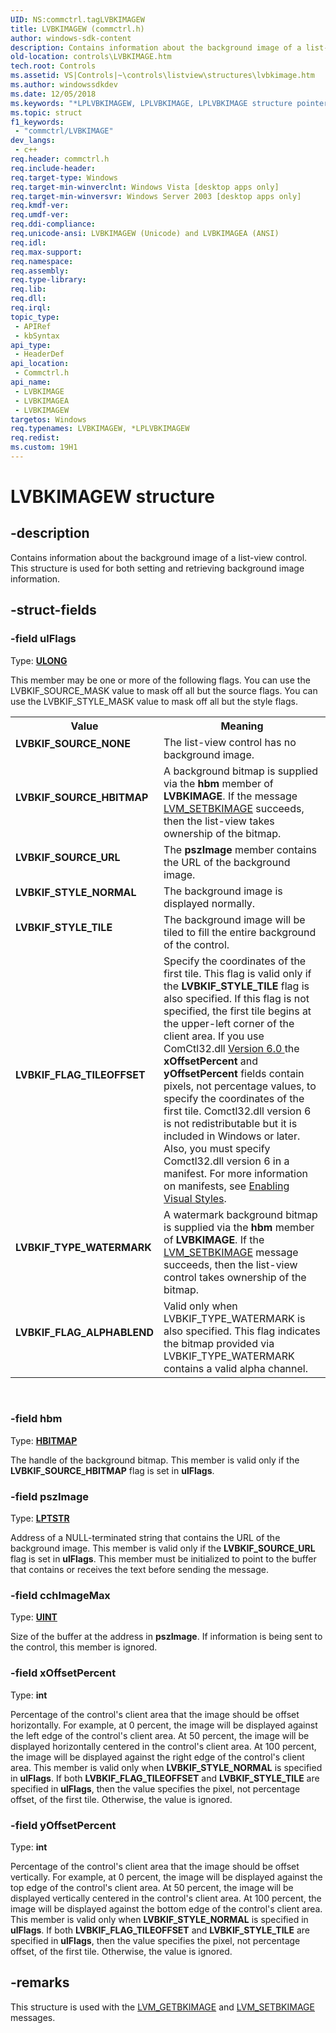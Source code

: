 ```yaml
---
UID: NS:commctrl.tagLVBKIMAGEW
title: LVBKIMAGEW (commctrl.h)
author: windows-sdk-content
description: Contains information about the background image of a list-view control. This structure is used for both setting and retrieving background image information.
old-location: controls\LVBKIMAGE.htm
tech.root: Controls
ms.assetid: VS|Controls|~\controls\listview\structures\lvbkimage.htm
ms.author: windowssdkdev
ms.date: 12/05/2018
ms.keywords: "*LPLVBKIMAGEW, LPLVBKIMAGE, LPLVBKIMAGE structure pointer [Windows Controls], LVBKIF_FLAG_ALPHABLEND, LVBKIF_FLAG_TILEOFFSET, LVBKIF_SOURCE_HBITMAP, LVBKIF_SOURCE_NONE, LVBKIF_SOURCE_URL, LVBKIF_STYLE_NORMAL, LVBKIF_STYLE_TILE, LVBKIF_TYPE_WATERMARK, LVBKIMAGE, LVBKIMAGE structure [Windows Controls], LVBKIMAGEA, LVBKIMAGEW, _win32_LVBKIMAGE, _win32_LVBKIMAGE_cpp, commctrl/LPLVBKIMAGE, commctrl/LVBKIMAGE, commctrl/LVBKIMAGEA, commctrl/LVBKIMAGEW, controls.LVBKIMAGE, controls._win32_LVBKIMAGE"
ms.topic: struct
f1_keywords: 
 - "commctrl/LVBKIMAGE"
dev_langs:
 - c++
req.header: commctrl.h
req.include-header: 
req.target-type: Windows
req.target-min-winverclnt: Windows Vista [desktop apps only]
req.target-min-winversvr: Windows Server 2003 [desktop apps only]
req.kmdf-ver: 
req.umdf-ver: 
req.ddi-compliance: 
req.unicode-ansi: LVBKIMAGEW (Unicode) and LVBKIMAGEA (ANSI)
req.idl: 
req.max-support: 
req.namespace: 
req.assembly: 
req.type-library: 
req.lib: 
req.dll: 
req.irql: 
topic_type:
 - APIRef
 - kbSyntax
api_type:
 - HeaderDef
api_location:
 - Commctrl.h
api_name:
 - LVBKIMAGE
 - LVBKIMAGEA
 - LVBKIMAGEW
targetos: Windows
req.typenames: LVBKIMAGEW, *LPLVBKIMAGEW
req.redist: 
ms.custom: 19H1
---
```


# LVBKIMAGEW structure


## -description


Contains information about the background image of a list-view control. This structure is used for both setting and retrieving background image information. 


## -struct-fields




### -field ulFlags

Type: <b><a href="https://docs.microsoft.com/windows/desktop/WinProg/windows-data-types">ULONG</a></b>

This member may be one or more of the following flags. You can use the LVBKIF_SOURCE_MASK value to mask off all but the source flags. You can use the LVBKIF_STYLE_MASK value to mask off all but the style flags. 

<table>
<tr>
<th>Value</th>
<th>Meaning</th>
</tr>
<tr>
<td width="40%"><a id="LVBKIF_SOURCE_NONE"></a><a id="lvbkif_source_none"></a><dl>
<dt><b>LVBKIF_SOURCE_NONE</b></dt>
</dl>
</td>
<td width="60%">
The list-view control has no background image. 

</td>
</tr>
<tr>
<td width="40%"><a id="LVBKIF_SOURCE_HBITMAP"></a><a id="lvbkif_source_hbitmap"></a><dl>
<dt><b>LVBKIF_SOURCE_HBITMAP</b></dt>
</dl>
</td>
<td width="60%">
A background bitmap is supplied via the <b>hbm</b> member of <b>LVBKIMAGE</b>.  If the message <a href="https://docs.microsoft.com/windows/desktop/Controls/lvm-setbkimage">LVM_SETBKIMAGE</a> succeeds, then the list-view takes ownership of the bitmap.

</td>
</tr>
<tr>
<td width="40%"><a id="LVBKIF_SOURCE_URL"></a><a id="lvbkif_source_url"></a><dl>
<dt><b>LVBKIF_SOURCE_URL</b></dt>
</dl>
</td>
<td width="60%">
The <b>pszImage</b> member contains the URL of the background image. 

</td>
</tr>
<tr>
<td width="40%"><a id="LVBKIF_STYLE_NORMAL"></a><a id="lvbkif_style_normal"></a><dl>
<dt><b>LVBKIF_STYLE_NORMAL</b></dt>
</dl>
</td>
<td width="60%">
The background image is displayed normally. 

</td>
</tr>
<tr>
<td width="40%"><a id="LVBKIF_STYLE_TILE"></a><a id="lvbkif_style_tile"></a><dl>
<dt><b>LVBKIF_STYLE_TILE</b></dt>
</dl>
</td>
<td width="60%">
The background image will be tiled to fill the entire background of the control.

</td>
</tr>
<tr>
<td width="40%"><a id="LVBKIF_FLAG_TILEOFFSET"></a><a id="lvbkif_flag_tileoffset"></a><dl>
<dt><b>LVBKIF_FLAG_TILEOFFSET</b></dt>
</dl>
</td>
<td width="60%">
Specify the coordinates of the first tile. This flag is valid only if the <b>LVBKIF_STYLE_TILE</b> flag is also specified. If this flag is not specified, the first tile begins at the upper-left corner of the client area. If you use ComCtl32.dll <a href="https://docs.microsoft.com/windows/desktop/Controls/common-control-versions"> Version 6.0 </a> the <b>xOffsetPercent</b> and <b>yOffsetPercent</b> fields contain pixels, not percentage values, to specify the coordinates of the first tile. Comctl32.dll version 6 is not redistributable but it is included in Windows or later. Also, you must specify Comctl32.dll version 6 in a manifest. For more information on manifests, see <a href="https://docs.microsoft.com/windows/desktop/Controls/cookbook-overview">Enabling Visual Styles</a>.

</td>
</tr>
<tr>
<td width="40%"><a id="LVBKIF_TYPE_WATERMARK"></a><a id="lvbkif_type_watermark"></a><dl>
<dt><b>LVBKIF_TYPE_WATERMARK</b></dt>
</dl>
</td>
<td width="60%">
A watermark background bitmap is supplied via the <b>hbm</b> member of <b>LVBKIMAGE</b>. If the <a href="https://docs.microsoft.com/windows/desktop/Controls/lvm-setbkimage">LVM_SETBKIMAGE</a> message succeeds, then the list-view control takes ownership of the bitmap.

</td>
</tr>
<tr>
<td width="40%"><a id="LVBKIF_FLAG_ALPHABLEND"></a><a id="lvbkif_flag_alphablend"></a><dl>
<dt><b>LVBKIF_FLAG_ALPHABLEND</b></dt>
</dl>
</td>
<td width="60%">
Valid only when LVBKIF_TYPE_WATERMARK is also specified.  This flag indicates the bitmap provided via LVBKIF_TYPE_WATERMARK contains a valid alpha channel.

</td>
</tr>
</table>
 


### -field hbm

Type: <b><a href="https://docs.microsoft.com/windows/desktop/WinProg/windows-data-types">HBITMAP</a></b>

The handle of the background bitmap. This member is valid only if the 
					<b>LVBKIF_SOURCE_HBITMAP</b> flag is set in 
					<b>ulFlags</b>. 


### -field pszImage

Type: <b><a href="https://docs.microsoft.com/windows/desktop/WinProg/windows-data-types">LPTSTR</a></b>

Address of a NULL-terminated string that contains the URL of the background image. This member is valid only if the 
					<b>LVBKIF_SOURCE_URL</b> flag is set in 
					<b>ulFlags</b>. This member must be initialized to point to the buffer that contains or receives the text before sending the message. 


### -field cchImageMax

Type: <b><a href="https://docs.microsoft.com/windows/desktop/WinProg/windows-data-types">UINT</a></b>

Size of the buffer at the address in 
					<b>pszImage</b>. If information is being sent to the control, this member is ignored. 


### -field xOffsetPercent

Type: <b>int</b>

Percentage of the control's client area that the image should be offset horizontally. For example, at 0 percent, the image will be displayed against the left edge of the control's client area. At 50 percent, the image will be displayed horizontally centered in the control's client area. At 100 percent, the image will be displayed against the right edge of the control's client area. This member is valid only when 
					<b>LVBKIF_STYLE_NORMAL</b> is specified in 
					<b>ulFlags</b>. If both <b>LVBKIF_FLAG_TILEOFFSET</b> and <b>LVBKIF_STYLE_TILE</b> are specified in <b>ulFlags</b>, then the value specifies the pixel, not percentage offset, of the first tile. Otherwise, the value is ignored.  


### -field yOffsetPercent

Type: <b>int</b>

Percentage of the control's client area that the image should be offset vertically. For example, at 0 percent, the image will be displayed against the top edge of the control's client area. At 50 percent, the image will be displayed vertically centered in the control's client area. At 100 percent, the image will be displayed against the bottom edge of the control's client area. This member is valid only when 
					<b>LVBKIF_STYLE_NORMAL</b> is specified in 
					<b>ulFlags</b>. If both <b>LVBKIF_FLAG_TILEOFFSET</b> and <b>LVBKIF_STYLE_TILE</b> are specified in <b>ulFlags</b>, then the value specifies the pixel, not percentage offset, of the first tile. Otherwise, the value is ignored.  


## -remarks



This structure is used with the <a href="https://docs.microsoft.com/windows/desktop/Controls/lvm-getbkimage">LVM_GETBKIMAGE</a> and <a href="https://docs.microsoft.com/windows/desktop/Controls/lvm-setbkimage">LVM_SETBKIMAGE</a> messages. 




